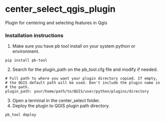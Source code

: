 # center_select_qgis_plugin
Plugin for centering and selecting features in Qgis


### Installation instructions

1. Make sure you have pb tool install on your system python or environment.
```
pip install pb-tool
```
2. Search for the plugin_path on the pb_tool.cfg file and modify if needed.
```
# Full path to where you want your plugin directory copied. If empty,
# the QGIS default path will be used. Don't include the plugin name in
# the path.
plugin_path: your/home/path/to/QGIS/user/python/plugins/directory

```
3. Open a terminal in the center_select folder.
4. Deploy the plugin to QGIS plugin path directory.
```
pb_tool deploy
```
